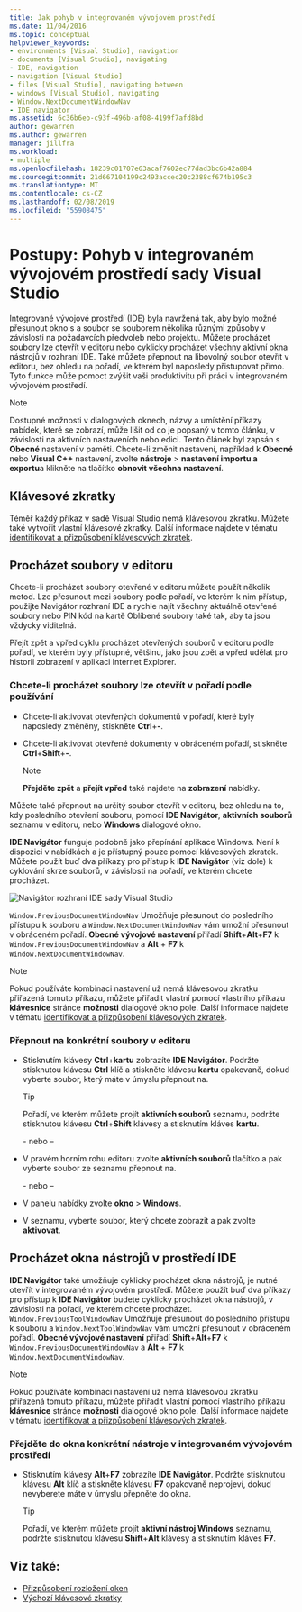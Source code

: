 ```yaml
---
title: Jak pohyb v integrovaném vývojovém prostředí
ms.date: 11/04/2016
ms.topic: conceptual
helpviewer_keywords:
- environments [Visual Studio], navigation
- documents [Visual Studio], navigating
- IDE, navigation
- navigation [Visual Studio]
- files [Visual Studio], navigating between
- windows [Visual Studio], navigating
- Window.NextDocumentWindowNav
- IDE navigator
ms.assetid: 6c36b6eb-c93f-496b-af08-4199f7afd8bd
author: gewarren
ms.author: gewarren
manager: jillfra
ms.workload:
- multiple
ms.openlocfilehash: 18239c01707e63acaf7602ec77dad3bc6b42a884
ms.sourcegitcommit: 21d667104199c2493accec20c2388cf674b195c3
ms.translationtype: MT
ms.contentlocale: cs-CZ
ms.lasthandoff: 02/08/2019
ms.locfileid: "55908475"
---
```

# <a name="how-to-move-around-in-the-visual-studio-ide"></a>Postupy: Pohyb v integrovaném vývojovém prostředí sady Visual Studio

Integrované vývojové prostředí (IDE) byla navržená tak, aby bylo možné přesunout okno s a soubor se souborem několika různými způsoby v závislosti na požadavcích předvoleb nebo projektu. Můžete procházet soubory lze otevřít v editoru nebo cyklicky procházet všechny aktivní okna nástrojů v rozhraní IDE. Také můžete přepnout na libovolný soubor otevřít v editoru, bez ohledu na pořadí, ve kterém byl naposledy přistupovat přímo. Tyto funkce může pomoct zvýšit vaši produktivitu při práci v integrovaném vývojovém prostředí.

> [!NOTE]
> Dostupné možnosti v dialogových oknech, názvy a umístění příkazy nabídek, které se zobrazí, může lišit od co je popsaný v tomto článku, v závislosti na aktivních nastaveních nebo edici. Tento článek byl zapsán s **Obecné** nastavení v paměti. Chcete-li změnit nastavení, například k **Obecné** nebo **Visual C++** nastavení, zvolte **nástroje** > **nastavení importu a exportu**a klikněte na tlačítko **obnovit všechna nastavení**.

## <a name="keyboard-shortcuts"></a>Klávesové zkratky

Téměř každý příkaz v sadě Visual Studio nemá klávesovou zkratku. Můžete také vytvořit vlastní klávesové zkratky. Další informace najdete v tématu [identifikovat a přizpůsobení klávesových zkratek](../ide/identifying-and-customizing-keyboard-shortcuts-in-visual-studio.md).

## <a name="navigate-among-files-in-the-editor"></a>Procházet soubory v editoru

Chcete-li procházet soubory otevřené v editoru můžete použít několik metod. Lze přesunout mezi soubory podle pořadí, ve kterém k nim přístup, použijte Navigátor rozhraní IDE a rychle najít všechny aktuálně otevřené soubory nebo PIN kód na kartě Oblíbené soubory také tak, aby ta jsou vždycky viditelná.

Přejít zpět a vpřed cyklu procházet otevřených souborů v editoru podle pořadí, ve kterém byly přístupné, většinu, jako jsou zpět a vpřed udělat pro historii zobrazení v aplikaci Internet Explorer.

### <a name="to-move-through-open-files-in-order-of-use"></a>Chcete-li procházet soubory lze otevřít v pořadí podle používání

-   Chcete-li aktivovat otevřených dokumentů v pořadí, které byly naposledy změněny, stiskněte **Ctrl**+**-**.

-   Chcete-li aktivovat otevřené dokumenty v obráceném pořadí, stiskněte **Ctrl**+**Shift**+**-**.

    > [!NOTE]
    > **Přejděte zpět** a **přejít vpřed** také najdete na **zobrazení** nabídky.

Můžete také přepnout na určitý soubor otevřít v editoru, bez ohledu na to, kdy posledního otevření souboru, pomocí **IDE Navigátor**, **aktivních souborů** seznamu v editoru, nebo **Windows** dialogové okno.

**IDE Navigátor** funguje podobně jako přepínání aplikace Windows. Není k dispozici v nabídkách a je přístupný pouze pomocí klávesových zkratek. Můžete použít buď dva příkazy pro přístup k **IDE Navigátor** (viz dole) k cyklování skrze souborů, v závislosti na pořadí, ve kterém chcete procházet.

![Navigátor rozhraní IDE sady Visual Studio](../ide/media/vs2015_ide_navigator.png)

`Window.PreviousDocumentWindowNav` Umožňuje přesunout do posledního přístupu k souboru a `Window.NextDocumentWindowNav` vám umožní přesunout v obráceném pořadí. **Obecné vývojové nastavení** přiřadí **Shift**+**Alt**+**F7** k `Window.PreviousDocumentWindowNav` a **Alt**  + **F7** k `Window.NextDocumentWindowNav`.

> [!NOTE]
> Pokud používáte kombinaci nastavení už nemá klávesovou zkratku přiřazená tomuto příkazu, můžete přiřadit vlastní pomocí vlastního příkazu **klávesnice** stránce **možnosti** dialogové okno pole. Další informace najdete v tématu [identifikovat a přizpůsobení klávesových zkratek](../ide/identifying-and-customizing-keyboard-shortcuts-in-visual-studio.md).

### <a name="to-switch-to-specific-files-in-the-editor"></a>Přepnout na konkrétní soubory v editoru

-   Stisknutím klávesy **Ctrl**+**kartu** zobrazíte **IDE Navigátor**. Podržte stisknutou klávesu **Ctrl** klíč a stiskněte klávesu **kartu** opakovaně, dokud vyberte soubor, který máte v úmyslu přepnout na.

    > [!TIP]
    > Pořadí, ve kterém můžete projít **aktivních souborů** seznamu, podržte stisknutou klávesu **Ctrl**+**Shift** klávesy a stisknutím kláves **kartu**.

    \- nebo –

-   V pravém horním rohu editoru zvolte **aktivních souborů** tlačítko a pak vyberte soubor ze seznamu přepnout na.

    \- nebo –

-   V panelu nabídky zvolte **okno** > **Windows**.

-   V seznamu, vyberte soubor, který chcete zobrazit a pak zvolte **aktivovat**.

## <a name="navigate-among-tool-windows-in-the-ide"></a>Procházet okna nástrojů v prostředí IDE

**IDE Navigátor** také umožňuje cyklicky procházet okna nástrojů, je nutné otevřít v integrovaném vývojovém prostředí. Můžete použít buď dva příkazy pro přístup k **IDE Navigátor** budete cyklicky procházet okna nástrojů, v závislosti na pořadí, ve kterém chcete procházet. `Window.PreviousToolWindowNav` Umožňuje přesunout do posledního přístupu k souboru a `Window.NextToolWindowNav` vám umožní přesunout v obráceném pořadí. **Obecné vývojové nastavení** přiřadí **Shift**+**Alt**+**F7** k `Window.PreviousDocumentWindowNav` a **Alt**  + **F7** k `Window.NextDocumentWindowNav`.

> [!NOTE]
> Pokud používáte kombinaci nastavení už nemá klávesovou zkratku přiřazená tomuto příkazu, můžete přiřadit vlastní pomocí vlastního příkazu **klávesnice** stránce **možnosti** dialogové okno pole. Další informace najdete v tématu [identifikovat a přizpůsobení klávesových zkratek](../ide/identifying-and-customizing-keyboard-shortcuts-in-visual-studio.md).

### <a name="to-switch-to-a-specific-tool-window-in-the-ide"></a>Přejděte do okna konkrétní nástroje v integrovaném vývojovém prostředí

-   Stisknutím klávesy **Alt**+**F7** zobrazíte **IDE Navigátor**. Podržte stisknutou klávesu **Alt** klíč a stiskněte klávesu **F7** opakovaně neprojeví, dokud nevyberete máte v úmyslu přepněte do okna.

    > [!TIP]
    > Pořadí, ve kterém můžete projít **aktivní nástroj Windows** seznamu, podržte stisknutou klávesu **Shift**+**Alt** klávesy a stisknutím kláves **F7**.

## <a name="see-also"></a>Viz také:

- [Přizpůsobení rozložení oken](../ide/customizing-window-layouts-in-visual-studio.md)
- [Výchozí klávesové zkratky](../ide/default-keyboard-shortcuts-in-visual-studio.md)